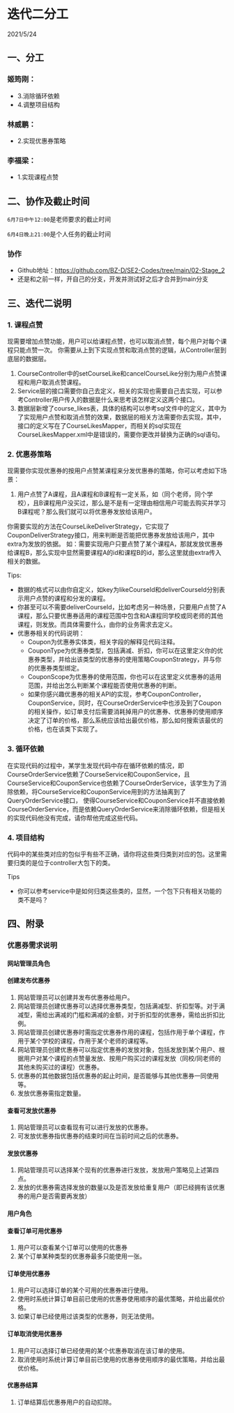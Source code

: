 # 迭代二分工

2021/5/24

## 一、分工

### 姬筠刚：

- 3.消除循环依赖
- 4.调整项目结构

### 林威鹏：

- 2.实现优惠券策略

### 李福梁：

- 1.实现课程点赞



## 二、协作及截止时间

<code>6月7日中午12:00</code>是老师要求的截止时间

<code>6月4日晚上21:00</code>是个人任务的截止时间

### 协作

- Github地址：https://github.com/BZ-D/SE2-Codes/tree/main/02-Stage_2
- 还是和之前一样，开自己的分支，开发并测试好之后才合并到main分支



## 三、迭代二说明

### 1. 课程点赞

现需要增加点赞功能，用户可以给课程点赞，也可以取消点赞，每个用户对每个课程只能点赞一次。
你需要从上到下实现点赞和取消点赞的逻辑，从Controller层到底层的数据层。

1. CourseController中的setCourseLike和cancelCourseLike分别为用户点赞课程和用户取消点赞课程。
2. Service层的接口需要你自己去定义，相关的实现也需要自己去实现，可以参考Controller用户传入的数据是什么来思考该怎样定义这两个接口。
3. 数据层新增了course_likes表，具体的结构可以参考sql文件中的定义，其中为了实现用户点赞和取消点赞的效果，数据层的相关方法需要你去实现，其中，接口的定义写在了CourseLikesMapper，而相关的sql实现在CourseLikesMapper.xml中是错误的，需要你更改并替换为正确的sql语句。

### 2. 优惠券策略

现需要你实现优惠券的按用户点赞某课程来分发优惠券的策略，你可以考虑如下场景：

1. 用户点赞了A课程，且A课程和B课程有一定关系，如（同个老师，同个学校），且B课程用户没买过，那么是不是有一定理由相信用户可能去购买并学习B课程呢？那么我们就可以将优惠券发放给该用户。

你需要实现的方法在CourseLikeDeliverStrategy，它实现了CouponDeliverStrategy接口，用来判断是否能把优惠券发放给该用户，其中extra为发放的依据。 如：需要实现用户只要点赞了某个课程A，那就发放优惠券给课程B，那么实现中显然需要课程A的id和课程B的id，那么这里就由extra传入相关的数据。

Tips:

- 数据的格式可以由你自定义，如key为likeCourseId和deliverCourseId分别表示用户点赞的课程和分发的课程。
- 你甚至可以不需要deliverCourseId，比如考虑另一种场景，只要用户点赞了A课程，那么只要优惠券适用的课程范围中包含和A课程同学校或同老师的其他课程，则发放。而具体需要什么，由你的业务需求去定义。
- 优惠券相关的代码说明：
  - Coupon为优惠券实体类，相关字段的解释见代码注释。
  - CouponType为优惠券类型，包括满减、折扣，你可以在这里定义你的优惠券类型，并给出该类型的优惠券的使用策略CouponStrategy，并与你的优惠券类型绑定。
  - CouponScope为优惠券的使用范围，你也可以在这里定义优惠券的适用范围，并给出怎么判断某个课程能否使用优惠券的判断。
  - 如果你感兴趣优惠券的相关API的实现，参考CouponController，CouponService，同时，在CourseOrderService中也涉及到了Coupon的相关操作，如订单支付后需要消耗掉用户的优惠券、优惠券的使用顺序决定了订单的价格，那么系统应该给出最优价格，那么如何搜索该最优的价格，也在该类下实现了。

### 3. 循环依赖

在实现代码的过程中，某学生发现代码中存在循环依赖的情况，即CourseOrderService依赖了CourseService和CouponService，且 CourseService和CouponService也依赖了CourseOrderService，该学生为了消除依赖，将CourseService和CouponService用到的方法抽离到了QueryOrderService接口， 使得CourseService和CouponService并不直接依赖CourseOrderService，而是依赖QueryOrderService来消除循环依赖，但是相关的实现代码他没有完成，请你帮他完成这些代码。

### 4. 项目结构

代码中的某些类对应的包似乎有些不正确，请你将这些类归类到对应的包。这里需要归类的是位于controller大包下的类。

Tips

- 你可以参考service中是如何归类这些类的，显然，一个包下只有相关功能的类不是吗？



## 四、附录

### 优惠券需求说明

#### 网站管理员角色

#### 创建发布优惠券

1. 网站管理员可以创建并发布优惠券给用户。
2. 网站管理员创建优惠券可以选择优惠券类型，包括满减型、折扣型等。对于满减型，需给出满减的门槛和满减的金额，对于折扣型的优惠券，需给出折扣比例。
3. 网站管理员创建优惠券时需指定优惠券作用的课程，包括作用于单个课程，作用于某个学校的课程，作用于某个老师的课程等。
4. 网站管理员创建优惠券可以指定优惠券的发放对象，包括发放到某个用户、根据用户对某个课程的点赞量发放、按用户购买过的课程发放（同校/同老师的其他未购买过的课程）优惠券。
5. 优惠券的其他数据包括优惠券的起止时间，是否能够与其他优惠券一同使用等。
6. 发放优惠券需指定数量。

#### 查看可发放优惠券

1. 网站管理员可以查看现有可以进行发放的优惠券。
2. 可发放优惠券指优惠券的结束时间在当前时间之后的优惠券。

#### 发放优惠券

1. 网站管理员可以选择某个现有的优惠券进行发放，发放用户策略见上述第四点。
2. 发放的优惠券需选择发放的数量以及是否发放给重复用户（即已经拥有该优惠券的用户是否需要再发放）

#### 用户角色

#### 查看订单可用优惠券

1. 用户可以查看某个订单可以使用的优惠券
2. 某个订单某种类型的优惠券最多只能使用一张。

#### 订单使用优惠券

1. 用户可以选择订单的某个可用的优惠券进行使用。
2. 使用时系统计算订单目前已使用的优惠券使用顺序的最优策略，并给出最优价格。
3. 如果订单已经使用过该类型的优惠券，则无法使用。

#### 订单取消使用优惠券

1. 用户可以选择订单已经使用的某个优惠券取消在该订单的使用。
2. 取消使用时系统计算订单目前已使用的优惠券使用顺序的最优策略，并给出最优价格。

#### 优惠券结算

1. 订单结算后优惠券用户的自动扣除。